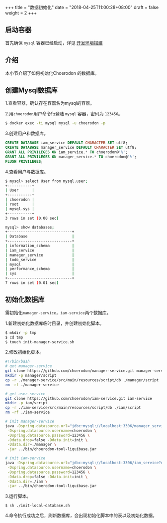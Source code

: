 +++
title = "数据初始化"
date = "2018-04-25T11:00:28+08:00"
draft = false
weight = 2
+++

## 启动容器

首先确保 `mysql` 容器已经启动，详见 [开发环境搭建](../../develop-env/)

## 介绍

本小节介绍了如何初始化Choerodon 的数据库。

## 创建Mysql数据库

1.查看容器，确认存在容器名为mysql的容器。

2.用`choerodon`用户命令行登陆 `mysql` 容器，密码为 `123456`。
``` bash
$ docker exec -ti mysql mysql -u choerodon -p
```

3.创建用户和数据库。
```sql
CREATE DATABASE iam_service DEFAULT CHARACTER SET utf8;
CREATE DATABASE manager_service DEFAULT CHARACTER SET utf8;
GRANT ALL PRIVILEGES ON iam_service.* TO choerodon@'%';
GRANT ALL PRIVILEGES ON manager_service.* TO choerodon@'%';
FLUSH PRIVILEGES;
```

4.查看用户与数据库。
```bash
$ mysql> select User from mysql.user;
+-----------+
| User      |
+-----------+
| choerodon |
| root      |
| mysql.sys |
+-----------+
3 rows in set (0.00 sec)

mysql> show databases;
+-----------------------------+
| Database                    |
+-----------------------------+
| information_schema          |
| iam_service                 |
| manager_service             |
| todo_service                |
| mysql                       |
| performance_schema          |
| sys                         |
+-----------------------------+
7 rows in set (0.01 sec)

```

## 初始化数据库

需初始化`manager-service`，`iam-service`两个数据库。

1.新建初始化数据库临时目录，并创建初始化脚本。
``` bash
$ mkdir -p tmp
$ cd tmp
$ touch init-manager-service.sh
```

2.修改初始化脚本。
```bash
#!/bin/bash
# get manager-service
git clone https://github.com/choerodon/manager-service.git manager-service
mkdir -p manager/script
cp -r ./manager-service/src/main/resources/script/db ./manager/script
rm -rf ./manager-service

# get user-service
git clone https://github.com/choerodon/iam-service.git iam-service
mkdir -p iam/script
cp -r ./iam-service/src/main/resources/script/db ./iam/script
rm -rf ./iam-service

# init manager-service
java -Dspring.datasource.url="jdbc:mysql://localhost:3306/manager_service?useUnicode=true&characterEncoding=utf-8&useSSL=false" \
 -Dspring.datasource.username=choerodon \
 -Dspring.datasource.password=123456 \
 -Ddata.drop=false -Ddata.init=init \
 -Ddata.dir=./manager \
 -jar ../bin/choerodon-tool-liquibase.jar

# init iam-service
java -Dspring.datasource.url="jdbc:mysql://localhost:3306/iam_service?useUnicode=true&characterEncoding=utf-8&useSSL=false" \
 -Dspring.datasource.username=choerodon \
 -Dspring.datasource.password=123456 \
 -Ddata.drop=false -Ddata.init=init \
 -Ddata.dir=./iam \
 -jar ../bin/choerodon-tool-liquibase.jar
```

3.运行脚本。
```
$ sh ./init-local-database.sh
```

4.命令执行成功之后，刷新数据库，会出现初始化脚本中的表以及初始化数据。